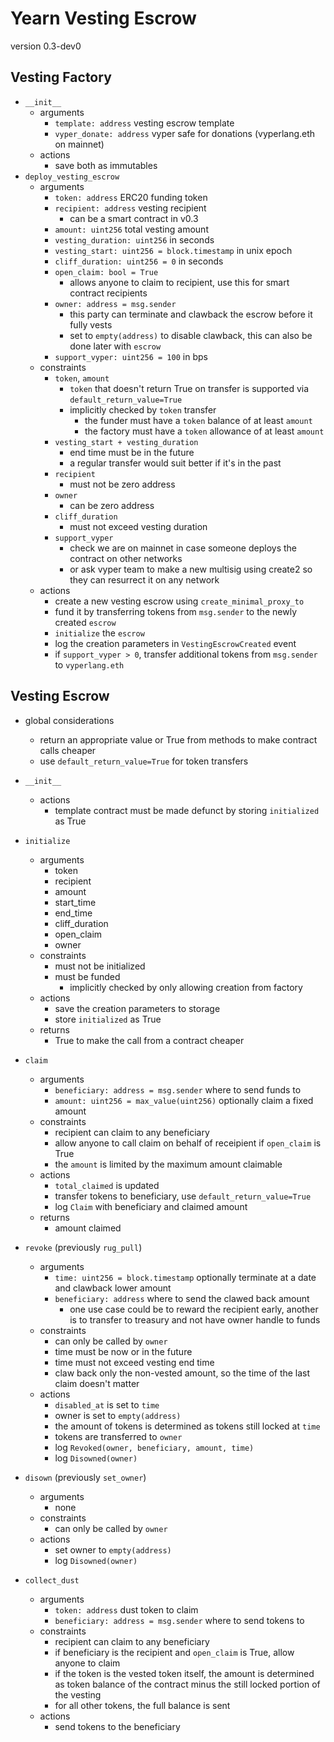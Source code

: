 # Yearn Vesting Escrow

version 0.3-dev0

## Vesting Factory

- `__init__`
    - arguments
        - `template: address` vesting escrow template
        - `vyper_donate: address` vyper safe for donations (vyperlang.eth on mainnet)
    - actions
        - save both as immutables
- `deploy_vesting_escrow`
    - arguments
        - `token: address` ERC20 funding token
        - `recipient: address` vesting recipient
            - can be a smart contract in v0.3
        - `amount: uint256` total vesting amount
        - `vesting_duration: uint256` in seconds
        - `vesting_start: uint256 = block.timestamp` in unix epoch
        - `cliff_duration: uint256 = 0` in seconds
        - `open_claim: bool = True`
            - allows anyone to claim to recipient, use this for smart contract recipients
        - `owner: address = msg.sender`
            - this party can terminate and clawback the escrow before it fully vests
            - set to `empty(address)` to disable clawback, this can also be done later with `escrow`
        - `support_vyper: uint256 = 100` in bps
    - constraints
        - `token`, `amount`
            - `token` that doesn't return True on transfer is supported via `default_return_value=True`
            - implicitly checked by `token` transfer
                - the funder must have a `token` balance of at least `amount`
                - the factory must have a `token` allowance of at least `amount`
        - `vesting_start + vesting_duration`
            - end time must be in the future
            - a regular transfer would suit better if it's in the past
        - `recipient`
            - must not be zero address
        - `owner`
            - can be zero address
        - `cliff_duration`
            - must not exceed vesting duration
        - `support_vyper`
            - check we are on mainnet in case someone deploys the contract on other networks
            - or ask vyper team to make a new multisig using create2 so they can resurrect it on any network
    - actions
        - create a new vesting escrow using `create_minimal_proxy_to`
        - fund it by transferring tokens from `msg.sender` to the newly created `escrow`
        - `initialize` the `escrow`
        - log the creation parameters in `VestingEscrowCreated` event
        - if `support_vyper > 0`, transfer additional tokens from `msg.sender` to `vyperlang.eth`


## Vesting Escrow

- global considerations
    - return an appropriate value or True from methods to make contract calls cheaper
    - use `default_return_value=True` for token transfers

- `__init__`
    - actions
        - template contract must be made defunct by storing `initialized` as True
- `initialize`
    - arguments
        - token
        - recipient
        - amount
        - start_time
        - end_time
        - cliff_duration
        - open_claim
        - owner
    - constraints
        - must not be initialized
        - must be funded
            - implicitly checked by only allowing creation from factory
    - actions
        - save the creation parameters to storage
        - store `initialized` as True
    - returns
        - True to make the call from a contract cheaper
- `claim`
    - arguments
        - `beneficiary: address = msg.sender` where to send funds to
        - `amount: uint256 = max_value(uint256)` optionally claim a fixed amount
    - constraints
        - recipient can claim to any beneficiary
        - allow anyone to call claim on behalf of receipient if `open_claim` is True
        - the `amount` is limited by the maximum amount claimable
    - actions
        - `total_claimed` is updated
        - transfer tokens to beneficiary, use `default_return_value=True`
        - log `Claim` with beneficiary and claimed amount
    - returns
        - amount claimed
- `revoke` (previously `rug_pull`)
    - arguments
        - `time: uint256 = block.timestamp` optionally terminate at a date and clawback lower amount
        - `beneficiary: address` where to send the clawed back amount
            - one use case could be to reward the recipient early, another is to transfer to treasury and not have owner handle to funds
    - constraints
        - can only be called by `owner`
        - time must be now or in the future
        - time must not exceed vesting end time
        - claw back only the non-vested amount, so the time of the last claim doesn't matter
    - actions
        - `disabled_at` is set to `time`
        - owner is set to `empty(address)`
        - the amount of tokens is determined as tokens still locked at `time`
        - tokens are transferred to `owner`
        - log `Revoked(owner, beneficiary, amount, time)`
        - log `Disowned(owner)`
- `disown` (previously `set_owner`)
    - arguments
        - none
    - constraints
        - can only be called by `owner`
    - actions
        - set owner to `empty(address)`
        - log `Disowned(owner)`
- `collect_dust`
    - arguments
        - `token: address` dust token to claim
        - `beneficiary: address = msg.sender` where to send tokens to
    - constraints
        - recipient can claim to any beneficiary
        - if beneficiary is the recipient and `open_claim` is True, allow anyone to claim
        - if the token is the vested token itself, the amount is determined as token balance of the contract minus the still locked portion of the vesting
        - for all other tokens, the full balance is sent
    - actions
        - send tokens to the beneficiary
